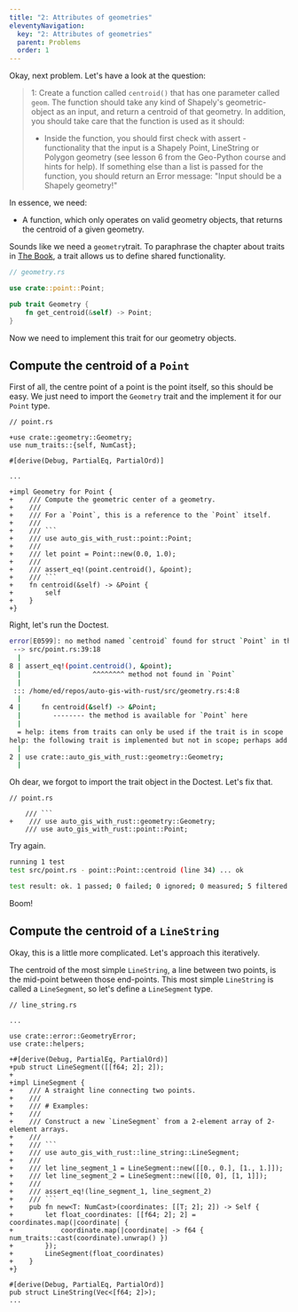 ```yaml
---
title: "2: Attributes of geometries"
eleventyNavigation:
  key: "2: Attributes of geometries"
  parent: Problems
  order: 1
---
```


Okay, next problem. Let's have a look at the question:

>1: Create a function called `centroid()` that has one parameter called `geom`. The function should take any kind of Shapely's geometric-object as an input, and return a centroid of that geometry. In addition, you should take care that the function is used as it should:
>
> - Inside the function, you should first check with assert - functionality that the input is a Shapely Point, LineString or Polygon geometry (see lesson 6 from the Geo-Python course and hints for help). If something else than a list is passed for the function, you should return an Error message: "Input should be a Shapely geometry!"

In essence, we need:

- A function, which only operates on valid geometry objects, that returns the centroid of a given geometry.

Sounds like we need a `geometry`trait. To paraphrase the chapter about traits in [The Book](https://doc.rust-lang.org/book/ch10-02-traits.html), a trait allows us to define shared functionality.

```rust
// geometry.rs

use crate::point::Point;

pub trait Geometry {
    fn get_centroid(&self) -> Point;
}
```

Now we need to implement this trait for our geometry objects.

## Compute the centroid of a `Point`

First of all, the centre point of a point is the point itself, so this should be easy. We just need to import the `Geometry` trait and the implement it for our `Point` type.

```diff-rust
// point.rs

+use crate::geometry::Geometry;
use num_traits::{self, NumCast};

#[derive(Debug, PartialEq, PartialOrd)]

...

+impl Geometry for Point {
+    /// Compute the geometric center of a geometry.
+    ///
+    /// For a `Point`, this is a reference to the `Point` itself.
+    ///
+    /// ```
+    /// use auto_gis_with_rust::point::Point;
+    ///
+    /// let point = Point::new(0.0, 1.0);
+    ///
+    /// assert_eq!(point.centroid(), &point);
+    /// ```
+    fn centroid(&self) -> &Point {
+        self
+    }
+}
```

Right, let's run the Doctest.

```sh
error[E0599]: no method named `centroid` found for struct `Point` in the current scope
 --> src/point.rs:39:18
  |
8 | assert_eq!(point.centroid(), &point);
  |                  ^^^^^^^^ method not found in `Point`
  |
 ::: /home/ed/repos/auto-gis-with-rust/src/geometry.rs:4:8
  |
4 |     fn centroid(&self) -> &Point;
  |        -------- the method is available for `Point` here
  |
  = help: items from traits can only be used if the trait is in scope
help: the following trait is implemented but not in scope; perhaps add a `use` for it:
  |
2 | use crate::auto_gis_with_rust::geometry::Geometry;
  |
```

Oh dear, we forgot to import the trait object in the Doctest. Let's fix that.

```diff-rust
// point.rs

    /// ```
+    /// use auto_gis_with_rust::geometry::Geometry;
    /// use auto_gis_with_rust::point::Point;
```

Try again.

```sh
running 1 test
test src/point.rs - point::Point::centroid (line 34) ... ok

test result: ok. 1 passed; 0 failed; 0 ignored; 0 measured; 5 filtered out; finished in 0.36s
```

Boom!

## Compute the centroid of a `LineString`

Okay, this is a little more complicated. Let's approach this iteratively.

The centroid of the most simple `LineString`, a line between two points, is the mid-point between those end-points. This most simple `LineString` is called a `LineSegment`, so let's define a `LineSegment` type.

```diff-rust
// line_string.rs

...

use crate::error::GeometryError;
use crate::helpers;

+#[derive(Debug, PartialEq, PartialOrd)]
+pub struct LineSegment([[f64; 2]; 2]);
+
+impl LineSegment {
+    /// A straight line connecting two points.
+    ///
+    /// # Examples:
+    ///
+    /// Construct a new `LineSegment` from a 2-element array of 2-element arrays.
+    ///
+    /// ```
+    /// use auto_gis_with_rust::line_string::LineSegment;
+    ///
+    /// let line_segment_1 = LineSegment::new([[0., 0.], [1., 1.]]);
+    /// let line_segment_2 = LineSegment::new([[0, 0], [1, 1]]);
+    ///
+    /// assert_eq!(line_segment_1, line_segment_2)
+    /// ```
+    pub fn new<T: NumCast>(coordinates: [[T; 2]; 2]) -> Self {
+        let float_coordinates: [[f64; 2]; 2] = coordinates.map(|coordinate| {
+            coordinate.map(|coordinate| -> f64 { num_traits::cast(coordinate).unwrap() })
+        });
+        LineSegment(float_coordinates)
+    }
+}

#[derive(Debug, PartialEq, PartialOrd)]
pub struct LineString(Vec<[f64; 2]>);
...
```
